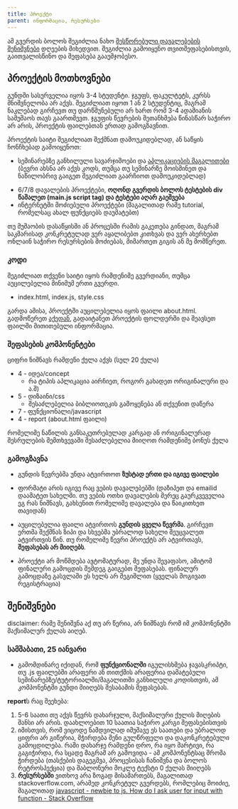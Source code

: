 ```yaml
---
title: პროექტი
parent: ინფორმაცია, რესურსები
---
```



ამ გვერდის ბოლოს შეგიძლია ნახო [შესწორებული დავალებების შენიშვნები](#შენიშვნები) დღეების მიხედვით. შეგიძლია გამოიყენო თვითშეფასებისთვის, გაითვალისწინო და შეფასება გააუმჯობესო.


## პროექტის მოთხოვნები
გუნდში სასურველია იყოს 3-4 სტუდენტი. ჯგუფს, ფაკულტეტს, კურსს მნიშვნელობა არ აქვს. შეგიძლიათ იყოთ 1 ან 2 სტუდენტიც, მაგრამ ნაკლებად გირჩევთ თუ დარწმუნებული არ ხართ რომ 3-4 ადამიანის სამუშაოს თავს გაართმევთ. ჯგუფის წევრების შეთანხმება წინასწარ საჭირო არ არის, პროექტის ფაილებთან ერთად გამოგზავნით.

პროექტის საიტი შეგიძლიათ შექმნათ დამოუკიდებლად, ან საწყის ჩონჩხებად გამოიყენოთ:

+ სემინარებზე განხილული სავარჯიშოები და <a href="https://freeuni-digital-technologies.github.io/application_examples">აპლიკაციების მაგალითები</a> (ბევრი ახსნა არ აქვს კოდს, თუმცა თუ სემინარზე მოისმინეთ და ნაწილობრივ გაიგეთ შეგიძლიათ გაარჩიოთ დამოუკიდებლად)
- 6/7/8 დავალების პროექტები, <strong>ოღონდ გვერდის ბოლოს ტესტების div წაშალეთ (main.js script tag) და ტესტები აღარ გაეშვება </strong>
- ინტერნეტში მოძიებული პროექტები (მაგალითად რამე tutorial, რომელსაც ახალ ფუნქციებს დაუმატებთ)

თუ მუშაობის დასაწყისში ან პროცესში რამის გაკეთება გინდათ, მაგრამ საკმარისად კონკრეტულად ვერ აყალიბებთ კითხვას და ვერ ახერხებთ ონლაინ საჭირო რესურსების მოძიებას, მიმართეთ გიგის ან მე მომწერეთ.  

### კოდი
შეგიძლიათ თქვენი საიტი იყოს რამდენიმე გვერდიანი, თუმცა აუცილებელია მინიმუმ ერთი გვერდი. 
- index.html, index.js, style.css

გარდა ამისა, პროექტში აუცილებელია იყოს ფაილი about.html. გადმოწერეთ [აქედან](https://freeuni-digital-technologies.github.io/webHwInterface/project/project.zip),  გადაიტანეთ პროექტის ფოლდერში და შეავსეთ ფაილში მითითებული ინფორმაცია. 


### შეფასების კომპონენტები
ციფრი ნიშნავს რამდენი ქულა აქვს (სულ 20 ქულა)
- 4 - იდეა/concept 
	- რა ტიპის აპლიკაცია აირჩიეთ, როგორ გახადეთ ორიგინალური და ა.შ)
- 5 - დიზაინი/css
	- შესაძლებელია ბიბლიოთეკის გამოყენება ან თქვენით დაწერა
- 7 - ფუნქციონალი/javascript
- 4 - report (about.html ფაილი)

რომელიმე ნაწილის განსაკუთრებულად კარგად ან ორიგინალურად შესრულების შემთხვევაში შესაძლებელია მიიღოთ რამდენიმე ბონუს ქულა



### გამოგზავნა
- გუნდის წევრებმა უნდა ატვირთოთ **ზუსტად ერთი და იგივე ფაილები**
- ფორმატი არის იგივე რაც ვების დავალებებში (დაზიპეთ და emailid დაამატეთ სახელში. თუ ვების ოთხი დავალების მერეც გაურკვეველია ეგ რას ნიშნავს, გახსენით რომელიმე დავალება და წაიკითხეთ თავიდან)
- აუცილებელია ფაილი ატვირთოს **გუნდის ყველა წევრმა**. გირჩევთ ერთმა შექმნას ზიპი და სხვებმა უბრალოდ სახელი შეუცვალეთ ატვირთვის წინ. თუ რომელიმე წევრი პროექტს არ ატვირთავს, **შეფასებას არ მიიღებს**.

- პროექტი არ მოწმდება ავტომატურად, მე უნდა შევაფასო, ამიტომ ფინალური გამოცდის შემდეგ გაიგებთ შეფასებას. ფინალურ გამოცდაზე გასვლაში ეს ხელს არ შეგიშლით (ყველას მოგივათ რეგისტრაცია)


## შენიშვნები
disclaimer: რამე შენიშვნა აქ თუ არ წერია, არ ნიშნავს რომ იმ კომპონენტში მაქსიმალურ ქულას აიღებ. 
### სამშაბათი, 25 იანვარი
- გამომდინარე იქიდან, რომ **ფუნქციონალში** იგულისხმება ჯავასკრიპტი, თუ .js ფაილებში არაფერი ან თითქმის არაფერია დამატებული სემინარებზე/ტუტორიალში/მაგალითში განხილული კოდისთვის, ამ კომპონენტში გუნდი მიიღებს შესაბამის შეფასებას.

**report**ს რაც შეეხება:
1. 5-6 საათი თუ აქვს წევრს დახარჯული, მაქსიმალური ქულის მიღების შანსი არ არის. დაახლოებით 10 საათია საჭირო კარგი შეფასებისთვის
2. იმისთვის, რომ  ვიცოდე ნამდვილად იმუშავე ეს საათები და უბრალოდ ციფრი არ გიწერია, მჭირდება შენი გულწრფელი და დაკონკრეტებული გამოცდილება. რაში დახარჯე რამდენი დრო, რა იყო მარტივი, რა გაგიჭირდა, რა სცადე მაგრამ არ გამოვიდა - ამ კომპონენტსაც შრომა ჭირდება (თასქების დაგეგმვა, პროცესისას ჩანიშვნა და ბოლოს რეტროსპექცია) და შაბლონური მოკლე ტექსტი 0 ქულას მიიღებს
3. **რესურსებში** ვითხოვ არა ზოგად მისამართებს, მაგალითად stackoverflow.com, არამედ კონკრეტულ გვერდებს, რომლებიც მოიძიე,  მაგალითად [javascript - newbie to js. How do I ask user for input with function - Stack Overflow](https://stackoverflow.com/questions/50807372/newbie-to-js-how-do-i-ask-user-for-input-with-function)
